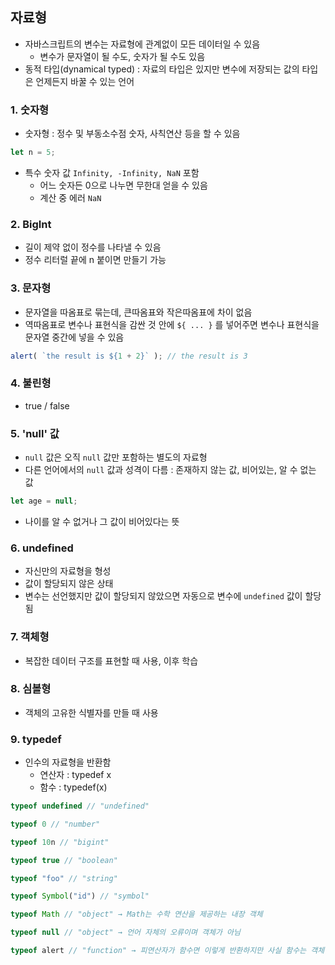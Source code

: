 ## 자료형
- 자바스크립트의 변수는 자료형에 관계없이 모든 데이터일 수 있음
    - 변수가 문자열이 될 수도, 숫자가 될 수도 있음
- 동적 타입(dynamical typed) : 자료의 타입은 있지만 변수에 저장되는 값의 타입은 언제든지 바꿀 수 있는 언어


### 1. 숫자형
- 숫자형 : 정수 및 부동소수점 숫자, 사칙연산 등을 할 수 있음
```javascript
let n = 5;
```
- 특수 숫자 값 `Infinity, -Infinity, NaN` 포함
    - 어느 숫자든 0으로 나누면 무한대 얻을 수 있음
    - 계산 중 에러 `NaN`


### 2. BigInt
- 길이 제약 없이 정수를 나타낼 수 있음
- 정수 리터럴 끝에 n 붙이면 만들기 가능


### 3. 문자형
- 문자열을 따옴표로 묶는데, 큰따옴표와 작은따옴표에 차이 없음
- 역따옴표로 변수나 표현식을 감싼 것 안에 `${ ... }` 를 넣어주면 변수나 표현식을 문자열 중간에 넣을 수 있음
```javascript
alert( `the result is ${1 + 2}` ); // the result is 3
```

### 4. 불린형
- true / false


### 5. 'null' 값
- `null` 값은 오직 `null` 값만 포함하는 별도의 자료형
- 다른 언어에서의 `null` 값과 성격이 다름 : 존재하지 않는 값, 비어있는, 알 수 없는 값
```javascript
let age = null;
```
- 나이를 알 수 없거나 그 값이 비어있다는 뜻


### 6. undefined
- 자신만의 자료형을 형성
- 값이 할당되지 않은 상태
- 변수는 선언했지만 값이 할당되지 않았으면 자동으로 변수에 `undefined` 값이 할당됨


### 7. 객체형
- 복잡한 데이터 구조를 표현할 때 사용, 이후 학습


### 8. 심볼형
- 객체의 고유한 식별자를 만들 때 사용


### 9. typedef
- 인수의 자료형을 반환함
    - 연산자 : typedef x
    - 함수 : typedef(x)

```javascript
typeof undefined // "undefined"

typeof 0 // "number"

typeof 10n // "bigint"

typeof true // "boolean"

typeof "foo" // "string"

typeof Symbol("id") // "symbol"

typeof Math // "object" → Math는 수학 연산을 제공하는 내장 객체

typeof null // "object" → 언어 자체의 오류이며 객체가 아님

typeof alert // "function" → 피연산자가 함수면 이렇게 반환하지만 사실 함수는 객체형임 (호환성 유지 위해서 남겨진 상태)
```